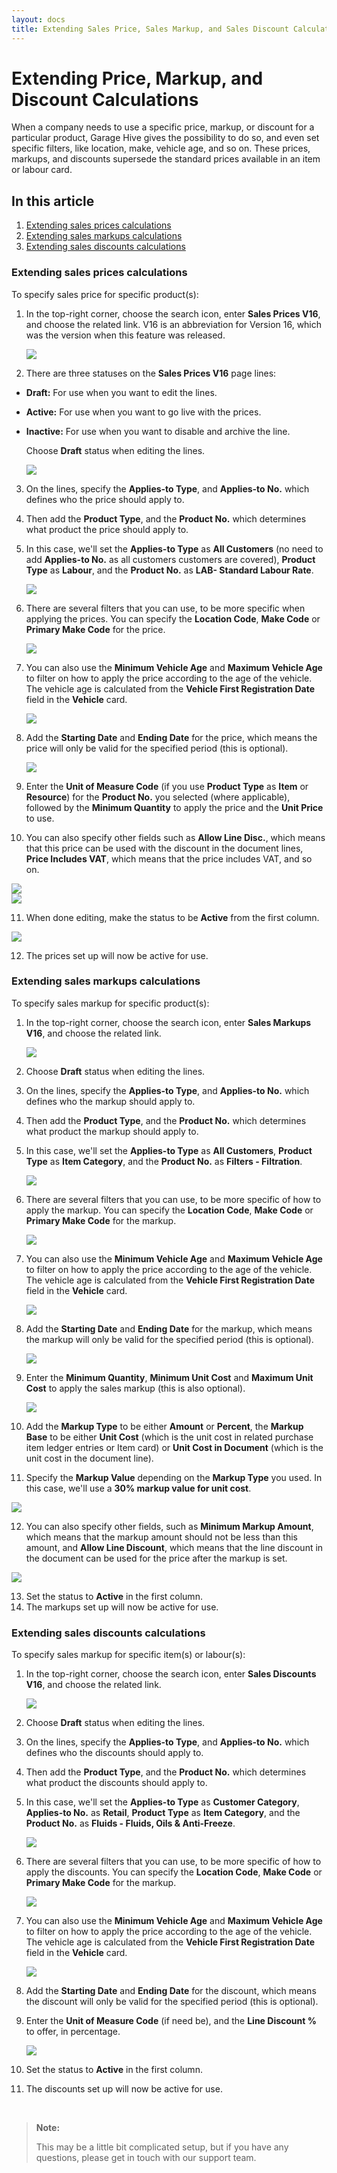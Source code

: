 ```yaml
---
layout: docs
title: Extending Sales Price, Sales Markup, and Sales Discount Calculations
---
```


# Extending Price, Markup, and Discount Calculations 

When a company needs to use a specific price, markup, or discount for a particular product, Garage Hive gives the possibility to do so, and even set specific filters, like location, make, vehicle age, and so on. These prices, markups, and discounts supersede the standard prices available in an item or labour card.

## In this article

1. [Extending sales prices calculations](#extending-sales-prices-calculations)
2. [Extending sales markups calculations](#extending-sales-markups-calculations)
3. [Extending sales discounts calculations](#extending-sales-discounts-calculations)

### Extending sales prices calculations
To specify sales price for specific product(s):
1. In the top-right corner, choose the search icon, enter **Sales Prices V16**, and choose the related link. V16 is an abbreviation for Version 16, which was the version when this feature was released.

   ![](media/garagehive-extending-pricing1.gif)

2. There are three statuses on the **Sales Prices V16** page lines:
- **Draft:** For use when you want to edit the lines.
- **Active:** For use when you want to go live with the prices.
- **Inactive:** For use when you want to disable and archive the line.

   Choose **Draft** status when editing the lines.

   ![](media/garagehive-extending-pricing2.png)

3. On the lines, specify the **Applies-to Type**, and **Applies-to No.** which defines who the price should apply to.
4. Then add the **Product Type**, and the **Product No.** which determines what product the price should apply to. 
5. In this case, we'll set the **Applies-to Type** as **All Customers** (no need to add **Applies-to No.** as all customers customers are covered), **Product Type** as **Labour**, and the **Product No.** as **LAB- Standard Labour Rate**.

   ![](media/garagehive-extending-pricing3.gif)

6. There are several filters that you can use, to be more specific when applying the prices. You can specify the **Location Code**, **Make Code** or **Primary Make Code** for the price.

   ![](media/garagehive-extending-pricing03.gif)

7. You can also use the **Minimum Vehicle Age** and **Maximum Vehicle Age** to filter on how to apply the price according to the age of the vehicle. The vehicle age is calculated from the **Vehicle First Registration Date** field in the **Vehicle** card.

   ![](media/garagehive-extending-pricing4.gif)

8. Add the **Starting Date** and **Ending Date** for the price, which means the price will only be valid for the specified period (this is optional).

   ![](media/garagehive-extending-pricing5.gif)

9. Enter the **Unit of Measure Code** (if you use **Product Type** as **Item** or **Resource**) for the **Product No.** you selected (where applicable), followed by the **Minimum Quantity** to apply the price and the **Unit Price** to use.
10. You can also specify other fields such as **Allow Line Disc.**, which means that this price can be used with the discount in the document lines, **Price Includes VAT**, which means that the price includes VAT, and so on.

   ![](media/garagehive-extending-pricing6.gif)
   <br>
   ![](media/garagehive-extending-pricing7.png)

11. When done editing, make the status to be **Active** from the first column.

   ![](media/garagehive-extending-pricing8.gif)

12. The prices set up will now be active for use.

### Extending sales markups calculations
To specify sales markup for specific product(s):
1. In the top-right corner, choose the search icon, enter **Sales Markups V16**, and choose the related link.

   ![](media/garagehive-extending-markups1.gif)

2. Choose **Draft** status when editing the lines. 
3. On the lines, specify the **Applies-to Type**, and **Applies-to No.** which defines who the markup should apply to.
4. Then add the **Product Type**, and the **Product No.** which determines what product the markup should apply to. 
5. In this case, we'll set the **Applies-to Type** as **All Customers**, **Product Type** as **Item Category**, and the **Product No.** as **Filters - Filtration**.

   ![](media/garagehive-extending-markups2.gif)

6. There are several filters that you can use, to be more specific of how to apply the markup. You can specify the **Location Code**, **Make Code** or **Primary Make Code** for the markup.

   ![](media/garagehive-extending-markups02.gif)

7. You can also use the **Minimum Vehicle Age** and **Maximum Vehicle Age** to filter on how to apply the price according to the age of the vehicle. The vehicle age is calculated from the **Vehicle First Registration Date** field in the **Vehicle** card.

   ![](media/garagehive-extending-markups3.gif)

8. Add the **Starting Date** and **Ending Date** for the markup, which means the markup will only be valid for the specified period (this is optional).

   ![](media/garagehive-extending-markups4.gif)

9. Enter the **Minimum Quantity**, **Minimum Unit Cost** and **Maximum Unit Cost** to apply the sales markup (this is also optional).

   ![](media/garagehive-extending-markups5.gif)

10. Add the **Markup Type** to be either **Amount** or **Percent**, the **Markup Base** to be either **Unit Cost** (which is the unit cost in related purchase item ledger entries or Item card) or **Unit Cost in Document** (which is the unit cost in the document line).
11. Specify the **Markup Value** depending on the **Markup Type** you used. In this case, we'll use a **30% markup value for unit cost**.

   ![](media/garagehive-extending-markups6.gif)

12. You can also specify other fields, such as **Minimum Markup Amount**, which means that the markup amount should not be less than this amount, and **Allow Line Discount**, which means that the line discount in the document can be used for the price after the markup is set.

   ![](media/garagehive-extending-markups6.png)

13. Set the status to **Active** in the first column.
14. The markups set up will now be active for use.

### Extending sales discounts calculations
To specify sales markup for specific item(s) or labour(s):
1. In the top-right corner, choose the search icon, enter **Sales Discounts V16**, and choose the related link.

   ![](media/garagehive-extending-discounts1.gif)

2. Choose **Draft** status when editing the lines. 
3. On the lines, specify the **Applies-to Type**, and **Applies-to No.** which defines who the discounts should apply to.
4. Then add the **Product Type**, and the **Product No.** which determines what product the discounts should apply to. 
5. In this case, we'll set the **Applies-to Type** as **Customer Category**, **Applies-to No.** as **Retail**, **Product Type** as **Item Category**, and the **Product No.** as **Fluids - Fluids, Oils & Anti-Freeze**.

   ![](media/garagehive-extending-discounts2.gif)

4. There are several filters that you can use, to be more specific of how to apply the discounts. You can specify the **Location Code**, **Make Code** or **Primary Make Code** for the markup.

   ![](media/garagehive-extending-discounts3.gif)

5. You can also use the **Minimum Vehicle Age** and **Maximum Vehicle Age** to filter on how to apply the price according to the age of the vehicle. The vehicle age is calculated from the **Vehicle First Registration Date** field in the **Vehicle** card.

   ![](media/garagehive-extending-discounts4.gif)

6. Add the **Starting Date** and **Ending Date** for the discount, which means the discount will only be valid for the specified period (this is optional).
7. Enter the **Unit of Measure Code** (if need be), and the **Line Discount %** to offer, in percentage.

   ![](media/garagehive-extending-discounts5.gif)

8. Set the status to **Active** in the first column.
9. The discounts set up will now be active for use.

<br>

> **Note:**
>
> This may be a little bit complicated setup, but if you have any questions, please get in touch with our support team.

